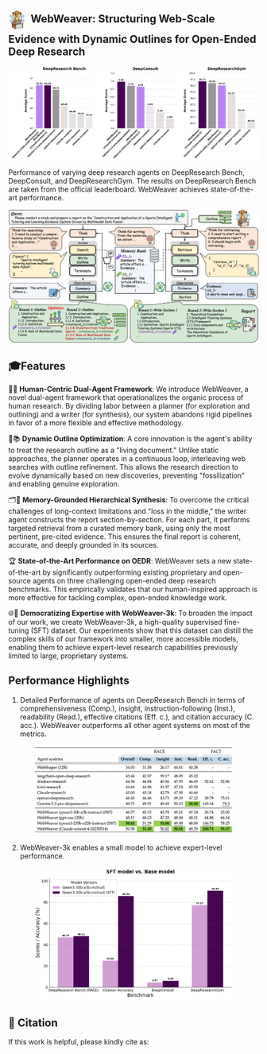 
## <img src="assets/logo.png" alt="WebWeaver Logo" width="35" style="vertical-align: middle; margin-right: 10px;">WebWeaver: Structuring Web-Scale Evidence with Dynamic Outlines for Open-Ended Deep Research



![Main Results](assets/main_results.png "Click to see the detailed architecture")

Performance of varying deep research agents on DeepResearch Bench, DeepConsult, and DeepResearchGym. The results on DeepResearch Bench are taken from the official leaderboard. WebWeaver achieves state-of-the-art performance.


![WebWeaver Framework Overview](assets/workflow.png "Click to see the detailed architecture")

## 🎓Features

🤝🤖 **Human-Centric Dual-Agent Framework**: We introduce WebWeaver, a novel dual-agent framework that operationalizes the organic process of human research. By dividing labor between a planner (for exploration and outlining) and a writer (for synthesis), our system abandons rigid pipelines in favor of a more flexible and effective methodology.

🔄📚 **Dynamic Outline Optimization**: A core innovation is the agent's ability to treat the research outline as a "living document." Unlike static approaches, the planner operates in a continuous loop, interleaving web searches with outline refinement. This allows the research direction to evolve dynamically based on new discoveries, preventing "fossilization" and enabling genuine exploration.

🗂️🎯 **Memory-Grounded Hierarchical Synthesis**: To overcome the critical challenges of long-context limitations and "loss in the middle," the writer agent constructs the report section-by-section. For each part, it performs targeted retrieval from a curated memory bank, using only the most pertinent, pre-cited evidence. This ensures the final report is coherent, accurate, and deeply grounded in its sources.

🏆 **State-of-the-Art Performance on OEDR**: WebWeaver sets a new state-of-the-art by significantly outperforming existing proprietary and open-source agents on three challenging open-ended deep research benchmarks. This empirically validates that our human-inspired approach is more effective for tackling complex, open-ended knowledge work.

🌐🧠 **Democratizing Expertise with WebWeaver-3k**: To broaden the impact of our work, we create WebWeaver-3k, a high-quality supervised fine-tuning (SFT) dataset. Our experiments show that this dataset can distill the complex skills of our framework into smaller, more accessible models, enabling them to achieve expert-level research capabilities previously limited to large, proprietary systems.

## Performance Highlights


1. Detailed Performance of agents on DeepResearch Bench in terms of comprehensiveness (Comp.), insight, instruction-following (Inst.), readability (Read.), effective citations (Eff. c.), and citation accuracy (C. acc.). WebWeaver outperforms all other agent systems on most of the metrics.


<p align="center">
  <img src="assets/table1.png" alt="logo" width="80%"/>
</p>

2. WebWeaver-3k enables a small model to achieve expert-level performance. 



<p align="center">
  <img src="assets/sft_vs_base.png" alt="logo" width="80%"/>
</p>

## 📑 Citation

If this work is helpful, please kindly cite as: